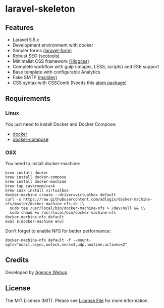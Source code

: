 # laravel-skeleton

## Features

* Laravel 5.5.x
* Development environment with docker
* Simpler forms [(laravel-form)](https://github.com/agence-webup/laravel-form)
* Robust SEO [(seotools)](https://github.com/artesaos/seotools)
* Minimalist CSS framework [(Higgcss)](https://github.com/robinparisi/higgcss)
* Complete workflow with gulp (images, LESS, scripts) and ES6 support
* Base template with configurable Analytics
* Fake SMTP [(maildev)](http://danfarrelly.nyc/MailDev/)
* CSS syntax with CSSComb (Needs this [atom package](https://atom.io/packages/css-comb))

## Requirements

### Linux

You just need to install Docker and Docker Compose:

* [docker](https://docs.docker.com/compose/install/)
* [docker-compose](https://docs.docker.com/compose/install/)

### OSX

You need to install docker-machine:

```shell
brew install docker
brew install docker-compose
brew install docker-machine
brew tap caskroom/cask
brew cask install virtualbox
docker-machine create --driver=virtualbox default
curl -s https://raw.githubusercontent.com/adlogix/docker-machine-nfs/master/docker-machine-nfs.sh |\
  sudo tee /usr/local/bin/docker-machine-nfs > /dev/null && \\
  sudo chmod +x /usr/local/bin/docker-machine-nfs
docker-machine-nfs default
eval $(docker-machine env)
```

Don't forget to enable NFS for better performance:

```shell
docker-machine-nfs default -f --mount-opts="noacl,async,nolock,vers=3,udp,noatime,actimeo=2"
```

###

## Credits

Developed by [Agence Webup](https://github.com/agence-webup)

## License

The MIT License (MIT). Please see [License File](LICENSE.md) for more information.
